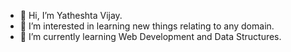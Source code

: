 - 👋 Hi, I’m Yatheshta Vijay.
- 👀 I’m interested in learning new things relating to any domain.
- 🌱 I’m currently learning Web Development and Data Structures.

<!---
Yatheshta/Yatheshta is a ✨ special ✨ repository because its `README.md` (this file) appears on your GitHub profile.
You can click the Preview link to take a look at your changes.
--->
